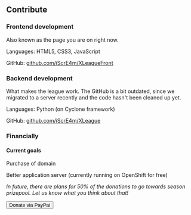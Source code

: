 ## Contribute

### Frontend development

Also known as the page you are on right now.

Languages: HTML5, CSS3, JavaScript

GitHub: <a href="https://github.com/iScrE4m/XLeagueFront" target="_blank">github.com/iScrE4m/XLeagueFront</a>

### Backend development

What makes the league work. The GitHub is a bit outdated, since we migrated to a server recently and the code hasn't been cleaned up yet.

Languages: Python (on Cyclone framework)

GitHub: <a href="https://github.com/iScrE4m/XLeague" target="_blank">github.com/iScrE4m/XLeague</a>

### Financially

#### Current goals 

Purchase of domain

Better application server (currently running on OpenShift for free)

*In future, there are plans for 50% of the donations to go towards season prizepool. Let us know what you think about that!*

<input type="button" id="donate" class="Send" value="Donate via PayPal" onclick="window.open('https://www.paypal.com/cgi-bin/webscr?cmd=_donations&business=N3FWZYLDU4A68&lc=CZ&item_name=XLeague&currency_code=EUR&bn=PP%2dDonationsBF%3abtn_donateCC_LG%2egif%3aNonHosted','_blank');">